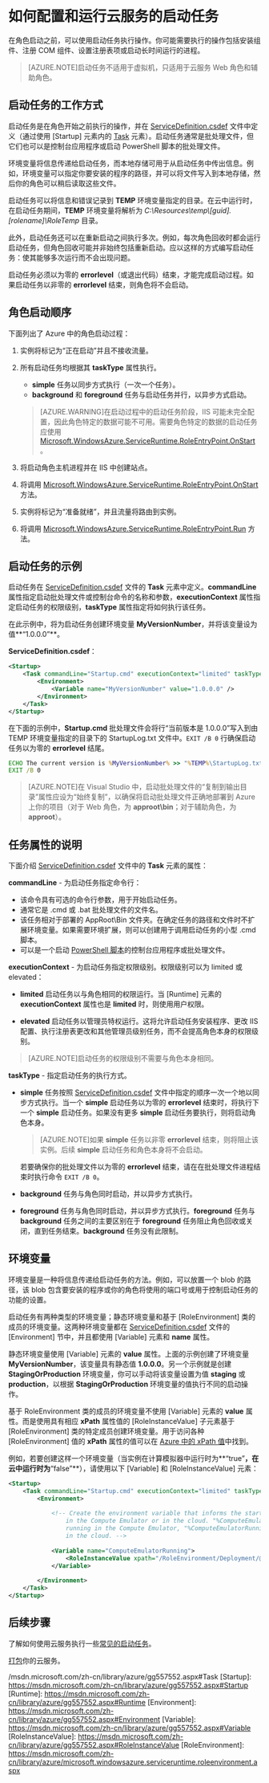 <properties 
pageTitle="在 Azure 云服务中运行启动任务 | Windows Azure" 
description="启动任务可帮助为你的应用准备云服务环境。这将讲授启动任务的工作方式以及如何生成启动任务" 
services="cloud-services" 
documentationCenter="" 
authors="Thraka" 
manager="timlt" 
editor=""/>

<tags 
ms.service="cloud-services" 
ms.date="09/08/2015" 
wacn.date="10/17/2015"/>



# 如何配置和运行云服务的启动任务

在角色启动之前，可以使用启动任务执行操作。你可能需要执行的操作包括安装组件、注册 COM 组件、设置注册表项或启动长时间运行的进程。

>[AZURE.NOTE]启动任务不适用于虚拟机，只适用于云服务 Web 角色和辅助角色。

## 启动任务的工作方式

启动任务是在角色开始之前执行的操作，并在 [ServiceDefinition.csdef] 文件中定义（通过使用 [Startup] 元素内的 [Task] 元素）。启动任务通常是批处理文件，但它们也可以是控制台应用程序或启动 PowerShell 脚本的批处理文件。

环境变量将信息传递给启动任务，而本地存储可用于从启动任务中传出信息。例如，环境变量可以指定你要安装的程序的路径，并可以将文件写入到本地存储，然后你的角色可以稍后读取这些文件。

启动任务可以将信息和错误记录到 **TEMP** 环境变量指定的目录。在云中运行时，在启动任务期间，**TEMP** 环境变量将解析为 
*C:\\Resources\\temp\\[guid].[rolename]\\RoleTemp* 目录。

此外，启动任务还可以在重新启动之间执行多次。例如，每次角色回收时都会运行启动任务，但角色回收可能并非始终包括重新启动。应以这样的方式编写启动任务：使其能够多次运行而不会出现问题。

启动任务必须以为零的 **errorlevel**（或退出代码）结束，才能完成启动过程。如果启动任务以非零的 **errorlevel** 结束，则角色将不会启动。


## 角色启动顺序

下面列出了 Azure 中的角色启动过程：

1. 实例将标记为“正在启动”并且不接收流量。

2. 所有启动任务均根据其 **taskType** 属性执行。
    - **simple** 任务以同步方式执行（一次一个任务）。
    - **background** 和 **foreground** 任务与启动任务并行，以异步方式启动。  
       
    > [AZURE.WARNING]在启动过程中的启动任务阶段，IIS 可能未完全配置，因此角色特定的数据可能不可用。需要角色特定的数据的启动任务应使用 [Microsoft.WindowsAzure.ServiceRuntime.RoleEntryPoint.OnStart](https://msdn.microsoft.com/zh-cn/library/azure/microsoft.windowsazure.serviceruntime.roleentrypoint.onstart.aspx)。

3. 将启动角色主机进程并在 IIS 中创建站点。

4. 将调用 [Microsoft.WindowsAzure.ServiceRuntime.RoleEntryPoint.OnStart](https://msdn.microsoft.com/zh-cn/library/azure/microsoft.windowsazure.serviceruntime.roleentrypoint.onstart.aspx) 方法。

5. 实例将标记为“准备就绪”，并且流量将路由到实例。

6. 将调用 [Microsoft.WindowsAzure.ServiceRuntime.RoleEntryPoint.Run](https://msdn.microsoft.com/zh-cn/library/azure/microsoft.windowsazure.serviceruntime.roleentrypoint.run.aspx) 方法。


## 启动任务的示例

启动任务在 [ServiceDefinition.csdef] 文件的 **Task** 元素中定义。**commandLine** 属性指定启动批处理文件或控制台命令的名称和参数，**executionContext** 属性指定启动任务的权限级别，**taskType** 属性指定将如何执行该任务。

在此示例中，将为启动任务创建环境变量 **MyVersionNumber**，并将该变量设为值**“1.0.0.0”**。

**ServiceDefinition.csdef**：

```xml
<Startup>
    <Task commandLine="Startup.cmd" executionContext="limited" taskType="simple" >
        <Environment>
            <Variable name="MyVersionNumber" value="1.0.0.0" />
        </Environment>
    </Task>
</Startup>
```

在下面的示例中，**Startup.cmd** 批处理文件会将行“当前版本是 1.0.0.0”写入到由 TEMP 环境变量指定的目录下的 StartupLog.txt 文件中。`EXIT /B 0` 行确保启动任务以为零的 **errorlevel** 结尾。

```cmd
ECHO The current version is %MyVersionNumber% >> "%TEMP%\StartupLog.txt" 2>&1
EXIT /B 0
```

> [AZURE.NOTE]在 Visual Studio 中，启动批处理文件的“复制到输出目录”属性应设为“始终复制”，以确保将启动批处理文件正确地部署到 Azure 上你的项目（对于 Web 角色，为 **approot\\bin**；对于辅助角色，为 **approot**）。

## 任务属性的说明

下面介绍 [ServiceDefinition.csdef] 文件中的 **Task** 元素的属性：

**commandLine** - 为启动任务指定命令行：

- 该命令具有可选的命令行参数，用于开始启动任务。
- 通常它是 .cmd 或 .bat 批处理文件的文件名。
- 该任务相对于部署的 AppRoot\\Bin 文件夹。在确定任务的路径和文件时不扩展环境变量。如果需要环境扩展，则可以创建用于调用启动任务的小型 .cmd 脚本。
- 可以是一个启动 [PowerShell 脚本](/documentation/articles/cloud-services-startup-tasks-common#create-a-powershell-startup-task)的控制台应用程序或批处理文件。

**executionContext** - 为启动任务指定权限级别。权限级别可以为 limited 或 elevated：

- **limited** 
启动任务以与角色相同的权限运行。当 [Runtime] 元素的 **executionContext** 属性也是 **limited** 时，则使用用户权限。

- **elevated** 
启动任务以管理员特权运行。这将允许启动任务安装程序、更改 IIS 配置、执行注册表更改和其他管理员级别任务，而不会提高角色本身的权限级别。

> [AZURE.NOTE]启动任务的权限级别不需要与角色本身相同。

**taskType** - 指定启动任务的执行方式。

- **simple** 
任务按照 [ServiceDefinition.csdef] 文件中指定的顺序一次一个地以同步方式执行。当一个 **simple** 启动任务以为零的 **errorlevel** 结束时，将执行下一个 **simple** 启动任务。如果没有更多 **simple** 启动任务要执行，则将启动角色本身。   

    > [AZURE.NOTE]如果 **simple** 任务以非零 **errorlevel** 结束，则将阻止该实例。后续 **simple** 启动任务和角色本身将不会启动。

    若要确保你的批处理文件以为零的 **errorlevel** 结束，请在在批处理文件进程结束时执行命令 `EXIT /B 0`。

- **background** 
任务与角色同时启动，并以异步方式执行。

- **foreground** 
任务与角色同时启动，并以异步方式执行。**foreground** 任务与 **background** 任务之间的主要区别在于 **foreground** 任务阻止角色回收或关闭，直到任务结束。**background** 任务没有此限制。

## 环境变量

环境变量是一种将信息传递给启动任务的方法。例如，可以放置一个 blob 的路径，该 blob 包含要安装的程序或你的角色将使用的端口号或用于控制启动任务的功能的设置。

启动任务有两种类型的环境变量；静态环境变量和基于 [RoleEnvironment] 类的成员的环境变量。这两种环境变量都在 [ServiceDefinition.csdef] 文件的 [Environment] 节中，并且都使用 [Variable] 元素和 **name** 属性。

静态环境变量使用 [Variable] 元素的 **value** 属性。上面的示例创建了环境变量 **MyVersionNumber**，该变量具有静态值 **1.0.0.0**。另一个示例就是创建 **StagingOrProduction** 环境变量，你可以手动将该变量设置为值 **staging** 或 **production**，以根据 **StagingOrProduction** 环境变量的值执行不同的启动操作。

基于 RoleEnvironment 类的成员的环境变量不使用 [Variable] 元素的 **value** 属性。而是使用具有相应 **xPath** 属性值的 [RoleInstanceValue] 子元素基于 [RoleEnvironment] 类的特定成员创建环境变量。用于访问各种 [RoleEnvironment] 值的 **xPath** 属性的值可以在 [Azure 中的 xPath 值](https://msdn.microsoft.com/zh-cn/library/azure/hh404006.aspx)中找到。



例如，若要创建这样一个环境变量（当实例在计算模拟器中运行时为**“true”**，在云中运行时为**“false”**），请使用以下 [Variable] 和 [RoleInstanceValue] 元素：

```xml
<Startup>
    <Task commandLine="Startup.cmd" executionContext="limited" taskType="simple">
        <Environment>
    
            <!-- Create the environment variable that informs the startup task whether it is running
                in the Compute Emulator or in the cloud. "%ComputeEmulatorRunning%"=="true" when
                running in the Compute Emulator, "%ComputeEmulatorRunning%"=="false" when running
                in the cloud. -->
    
            <Variable name="ComputeEmulatorRunning">
                <RoleInstanceValue xpath="/RoleEnvironment/Deployment/@emulated" />
            </Variable>
    
        </Environment>
    </Task>
</Startup>
```

## 后续步骤
了解如何使用云服务执行一些[常见的启动任务](/documentation/articles/cloud-services-startup-tasks-common)。

[打包](/documentation/articles/cloud-services-model-and-package)你的云服务。


[ServiceDefinition.csdef]: /documentation/articles/cloud-services-model-and-package#csdef
[Task]: https:
/msdn.microsoft.com/zh-cn/library/azure/gg557552.aspx#Task
[Startup]: https://msdn.microsoft.com/zh-cn/library/azure/gg557552.aspx#Startup
[Runtime]: https://msdn.microsoft.com/zh-cn/library/azure/gg557552.aspx#Runtime
[Environment]: https://msdn.microsoft.com/zh-cn/library/azure/gg557552.aspx#Environment
[Variable]: https://msdn.microsoft.com/zh-cn/library/azure/gg557552.aspx#Variable
[RoleInstanceValue]: https://msdn.microsoft.com/zh-cn/library/azure/gg557552.aspx#RoleInstanceValue
[RoleEnvironment]: https://msdn.microsoft.com/zh-cn/library/azure/microsoft.windowsazure.serviceruntime.roleenvironment.aspx

<!---HONumber=74-->